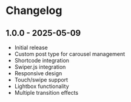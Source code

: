# Changelog

## 1.0.0 - 2025-05-09
- Initial release
- Custom post type for carousel management
- Shortcode integration
- Swiper.js integration
- Responsive design
- Touch/swipe support
- Lightbox functionality
- Multiple transition effects